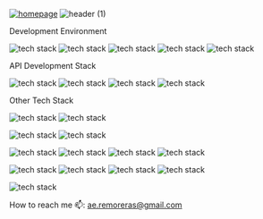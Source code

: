 [![homepage](https://img.shields.io/badge/LinkedIn-0077B5?style=for-the-badge&logo=linkedin&logoColor=white)](https://www.linkedin.com/in/andrea-ella-remoreras-759a051b9/)
![header (1)](https://github.com/wowser20/wowser20/assets/100786249/056b2e97-1f46-402e-96c7-efaf0aa59a70)

Development Environment


![tech stack](https://img.shields.io/badge/VSCode-0078D4?style=for-the-badge&logo=visual%20studio%20code&logoColor=white)
![tech stack](https://img.shields.io/badge/mac%20os-000000?style=for-the-badge&logo=apple&logoColor=white)
![tech stack](https://img.shields.io/badge/iTerm2-000000?style=for-the-badge&logo=iterm2&logoColor=white)
![tech stack](https://img.shields.io/badge/Docker-2CA5E0?style=for-the-badge&logo=docker&logoColor=white)
![tech stack](https://img.shields.io/badge/GIT-E44C30?style=for-the-badge&logo=git&logoColor=white)



API Development Stack

![tech stack](https://img.shields.io/badge/Go-00ADD8?style=for-the-badge&logo=go&logoColor=white)
![tech stack](https://img.shields.io/badge/MySQL-005C84?style=for-the-badge&logo=mysql&logoColor=white)
![tech stack](https://img.shields.io/badge/Insomnia-5849be?style=for-the-badge&logo=Insomnia&logoColor=white)
![tech stack](https://img.shields.io/badge/json-5E5C5C?style=for-the-badge&logo=json&logoColor=white)




Other Tech Stack

![tech stack](https://img.shields.io/badge/PHP-777BB4?style=for-the-badge&logo=php&logoColor=white)
![tech stack](https://img.shields.io/badge/Laravel-FF2D20?style=for-the-badge&logo=laravel&logoColor=white)

![tech stack](https://img.shields.io/badge/JavaScript-323330?style=for-the-badge&logo=javascript&logoColor=F7DF1E)
![tech stack](https://img.shields.io/badge/React-20232A?style=for-the-badge&logo=react&logoColor=61DAFB)


![tech stack](https://img.shields.io/badge/CSS3-1572B6?style=for-the-badge&logo=css3&logoColor=white)
![tech stack](https://img.shields.io/badge/Tailwind_CSS-38B2AC?style=for-the-badge&logo=tailwind-css&logoColor=white)
![tech stack](https://img.shields.io/badge/Bootstrap-563D7C?style=for-the-badge&logo=bootstrap&logoColor=white)
![tech stack](https://img.shields.io/badge/HTML5-E34F26?style=for-the-badge&logo=html5&logoColor=white)




![tech stack](https://img.shields.io/badge/Python-FFD43B?style=for-the-badge&logo=python&logoColor=blue)
![tech stack](https://img.shields.io/badge/Jupyter-F37626.svg?&style=for-the-badge&logo=Jupyter&logoColor=white)
![tech stack](https://img.shields.io/badge/TensorFlow-FF6F00?style=for-the-badge&logo=TensorFlow&logoColor=white)
![tech stack](https://img.shields.io/badge/Keras-D00000?style=for-the-badge&logo=Keras&logoColor=white)



![tech stack](https://img.shields.io/badge/C%23-239120?style=for-the-badge&logo=c-sharp&logoColor=white)


How to reach me 📫: ae.remoreras@gmail.com



	














